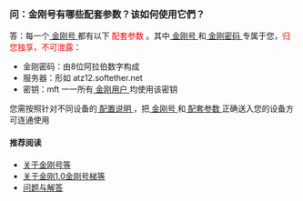 ### 问：金刚号有哪些配套参数？该如何使用它們？

答：每一个[ 金刚号 ](https://a2zitpro.github.io/web/金刚号)都有以下<font color="Red"> 配套参数 </font>。其中[ 金刚号 ](https://a2zitpro.github.io/web/金刚号)和[ 金刚密码 ]()专属于您，<font color="Red">归您独享，不可泄露</font>：

- 金刚密码：由8位阿拉伯数字构成
- 服务器：形如 atz12.softether.net
- 密钥：mft 一一所有[ 金刚用户 ](https://a2zitpro.github.io/web/金刚用户)均使用该密钥

您需按照针对不同设备的[ 配置说明 ](https://a2zitpro.github.io/web/配置说明)，把[ 金刚号 ](https://a2zitpro.github.io/web/金刚号)和[ 配套参数 ](https://a2zitpro.github.io/web/金刚号的配套参数)正确送入您的设备方可连通使用

#### 推荐阅读

- [关于金刚号等](https://a2zitpro.github.io/web/列表-金刚号及相关问题)
- [关于金刚1.0金刚号梯等](https://a2zitpro.github.io/web/列表-关于金刚1.0配置金刚号型翻墙梯及相关问题)
- [问题与解答](https://a2zitpro.github.io/web/列表-问题与解答)
